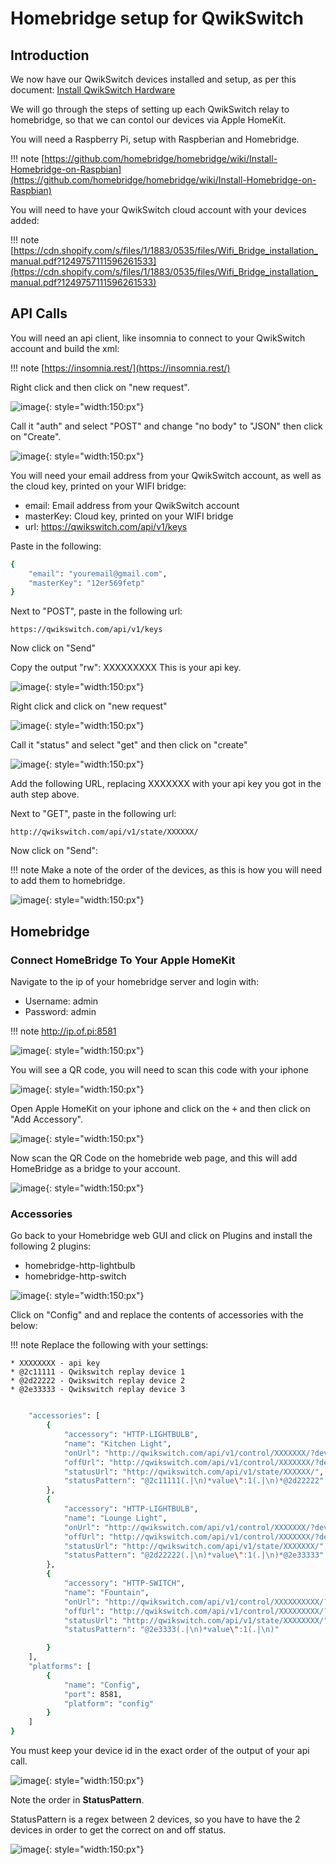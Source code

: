 # Homebridge setup for QwikSwitch 

## Introduction

We now have our QwikSwitch devices installed and setup, as per this document:
[Install QwikSwitch Hardware](../home_qwikswitch/)

We will go through the steps of setting up each QwikSwitch relay to homebridge, so that we can contol our devices via Apple HomeKit.

You will need a Raspberry Pi, setup with Raspberian and Homebridge.

!!! note
    [https://github.com/homebridge/homebridge/wiki/Install-Homebridge-on-Raspbian](https://github.com/homebridge/homebridge/wiki/Install-Homebridge-on-Raspbian)
    
You will need to have your QwikSwitch cloud account with your devices added:

!!! note
    [https://cdn.shopify.com/s/files/1/1883/0535/files/Wifi_Bridge_installation_manual.pdf?1249757111596261533](https://cdn.shopify.com/s/files/1/1883/0535/files/Wifi_Bridge_installation_manual.pdf?1249757111596261533)
    
## API Calls

You will need an api client, like insomnia to connect to your QwikSwitch account and build the xml:
 
!!! note 
    [https://insomnia.rest/](https://insomnia.rest/)
    
Right click and then click on "new request".

![image](./img/insomnia_request.png){: style="width:150:px"}

Call it "auth" and select "POST" and change "no body" to "JSON" then click on "Create".

![image](./img/insomnia_auth_1.png){: style="width:150:px"}

You will need your email address from your QwikSwitch account, as well as the cloud key, printed on your WIFI bridge:

* email: Email address from your QwikSwitch account
* masterKey: Cloud key, printed on your WIFI bridge
* url: https://qwikswitch.com/api/v1/keys

Paste in the following:

```bash
{
	"email": "youremail@gmail.com",
	"masterKey": "12er569fetp"
}
```

Next to "POST", paste in the following url:

```
https://qwikswitch.com/api/v1/keys
```

Now click on "Send"

Copy the output "rw": XXXXXXXXX This is your api key.

![image](./img/insomnia_auth_2.png){: style="width:150:px"}

Right click and click on "new request"

![image](./img/insomnia_request.png){: style="width:150:px"}

Call it "status" and select "get" and then click on "create"

![image](./img/insomnia_status_1.png){: style="width:150:px"}

Add the following URL, replacing XXXXXXX with your api key you got in the auth step above.

Next to "GET", paste in the following url:

```
http://qwikswitch.com/api/v1/state/XXXXXX/
```

Now click on "Send":

!!! note
    Make a note of the order of the devices, as this is how you will need to add them to homebridge.

![image](./img/insomnia_status_2.png){: style="width:150:px"}

## Homebridge

### Connect HomeBridge To Your Apple HomeKit

Navigate to the ip of your homebridge server and login with:

* Username: admin
* Password: admin

!!! note 
    http://ip.of.pi:8581
    
![image](./img/homebridge_gui_1.png){: style="width:150:px"}

You will see a QR code, you will need to scan this code with your iphone

![image](./img/homebridge_gui_qr.png){: style="width:150:px"}

Open Apple HomeKit on your iphone and click on the <kbd>+</kbd> and then click on "Add Accessory". 

![image](./img/homekit_iphone_1.png){: style="width:150:px"}

Now scan the QR Code on the homebride web page, and this will add HomeBridge as a bridge to your account.

![image](./img/homekit_iphone_2.png){: style="width:150:px"}

### Accessories

Go back to your Homebridge web GUI and click on Plugins and install the following 2 plugins:

* homebridge-http-lightbulb
* homebridge-http-switch

![image](./img/homebridge_gui_2.png){: style="width:150:px"}

Click on "Config" and and replace the contents of accessories with the below:

!!! note
    Replace the following with your settings:

    * XXXXXXXX - api key
    * @2c11111 - Qwikswitch replay device 1
    * @2d22222 - Qwikswitch replay device 2
    * @2e33333 - Qwikswitch replay device 3

``` bash

    "accessories": [
        {
            "accessory": "HTTP-LIGHTBULB",
            "name": "Kitchen Light",
            "onUrl": "http://qwikswitch.com/api/v1/control/XXXXXXX/?device=@2c11111&setlevel=100",
            "offUrl": "http://qwikswitch.com/api/v1/control/XXXXXXX/?device=@2c11111&setlevel=0",
            "statusUrl": "http://qwikswitch.com/api/v1/state/XXXXXX/",
            "statusPattern": "@2c11111(.|\n)*value\":1(.|\n)*@2d22222"
        },
        {
            "accessory": "HTTP-LIGHTBULB",
            "name": "Lounge Light",
            "onUrl": "http://qwikswitch.com/api/v1/control/XXXXXXX/?device=@2d22222&setlevel=100",
            "offUrl": "http://qwikswitch.com/api/v1/control/XXXXXXX/?device=@2d22222&setlevel=0",
            "statusUrl": "http://qwikswitch.com/api/v1/state/XXXXXXX/",
            "statusPattern": "@2d22222(.|\n)*value\":1(.|\n)*@2e33333"
        },
        {
            "accessory": "HTTP-SWITCH",
            "name": "Fountain",
            "onUrl": "http://qwikswitch.com/api/v1/control/XXXXXXXXXX/?device=@2e33333&setlevel=100",
            "offUrl": "http://qwikswitch.com/api/v1/control/XXXXXXXXX/?device=@2e33333&setlevel=0",
            "statusUrl": "http://qwikswitch.com/api/v1/state/XXXXXXXX/",
            "statusPattern": "@2e3333(.|\n)*value\":1(.|\n)"

        }
    ],
    "platforms": [
        {
            "name": "Config",
            "port": 8581,
            "platform": "config"
        }
    ]
}
```

You must keep your device id in the exact order of the output of your api call.

![image](./img/homebridge_gui_4.png){: style="width:150:px"}

Note the order in **StatusPattern**.

StatusPattern is a regex between 2 devices, so you have to have the 2 devices in order to get the correct
on and off status.

![image](./img/homebridge_gui_3.png){: style="width:150:px"}

